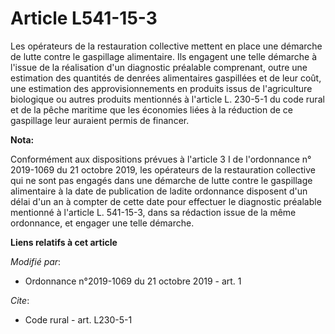 # Article L541-15-3

Les opérateurs de la restauration collective mettent en place une démarche de lutte contre le gaspillage alimentaire. Ils
engagent une telle démarche à l'issue de la réalisation d'un diagnostic préalable comprenant, outre une estimation des
quantités de denrées alimentaires gaspillées et de leur coût, une estimation des approvisionnements en produits issus de
l'agriculture biologique ou autres produits mentionnés à l'article L. 230-5-1 du code rural et de la pêche maritime que les
économies liées à la réduction de ce gaspillage leur auraient permis de financer.

**Nota:**

Conformément aux dispositions prévues à l'article 3 I de l'ordonnance n° 2019-1069 du 21 octobre 2019, les opérateurs de la
restauration collective qui ne sont pas engagés dans une démarche de lutte contre le gaspillage alimentaire à la date de
publication de ladite ordonnance disposent d'un délai d'un an à compter de cette date pour effectuer le diagnostic préalable
mentionné à l'article L. 541-15-3, dans sa rédaction issue de la même ordonnance, et engager une telle démarche.

**Liens relatifs à cet article**

_Modifié par_:

  - Ordonnance n°2019-1069 du 21 octobre 2019 - art. 1

_Cite_:

  - Code rural - art. L230-5-1

